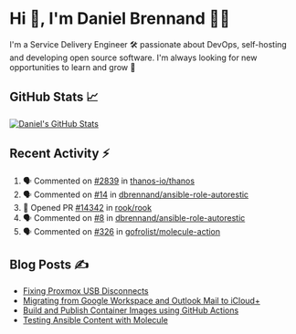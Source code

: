 # Hi 👋, I'm Daniel Brennand 👨‍💻

I'm a Service Delivery Engineer 🛠 passionate about DevOps, self-hosting and developing open source software. I'm always looking for new opportunities to learn and grow 🌱

## GitHub Stats 📈

[![Daniel's GitHub Stats](https://github-readme-stats.vercel.app/api?username=dbrennand&show_icons=true&count_private=true&hide_border=true&theme=dark)](https://github.com/anuraghazra/github-readme-stats)

## Recent Activity ⚡

<!--START_SECTION:activity-->
1. 🗣 Commented on [#2839](https://github.com/thanos-io/thanos/issues/2839#issuecomment-2195125527) in [thanos-io/thanos](https://github.com/thanos-io/thanos)
2. 🗣 Commented on [#14](https://github.com/dbrennand/ansible-role-autorestic/issues/14#issuecomment-2195109186) in [dbrennand/ansible-role-autorestic](https://github.com/dbrennand/ansible-role-autorestic)
3. 💪 Opened PR [#14342](https://github.com/rook/rook/pull/14342) in [rook/rook](https://github.com/rook/rook)
4. 🗣 Commented on [#8](https://github.com/dbrennand/ansible-role-autorestic/issues/8#issuecomment-2146779180) in [dbrennand/ansible-role-autorestic](https://github.com/dbrennand/ansible-role-autorestic)
5. 🗣 Commented on [#326](https://github.com/gofrolist/molecule-action/issues/326#issuecomment-2146771537) in [gofrolist/molecule-action](https://github.com/gofrolist/molecule-action)
<!--END_SECTION:activity-->

## Blog Posts ✍

<!-- BLOG-POST-LIST:START -->
- [Fixing Proxmox USB Disconnects](https://danielbrennand.com/blog/proxmox-fix-usb-disconnect/)
- [Migrating from Google Workspace and Outlook Mail to iCloud+](https://danielbrennand.com/blog/google-outlook-to-icloud+/)
- [Build and Publish Container Images using GitHub Actions](https://danielbrennand.com/blog/build-and-publish-container-image-gha/)
- [Testing Ansible Content with Molecule](https://danielbrennand.com/blog/testing-ansible-content/)
<!-- BLOG-POST-LIST:END -->
